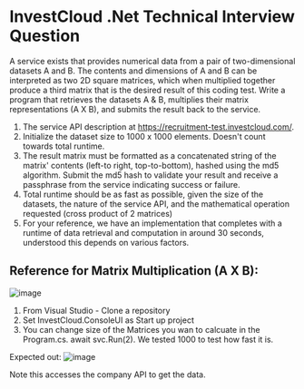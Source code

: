# InvestCloud .Net Technical Interview Question  

A service exists that provides numerical data from a pair of two-dimensional datasets A and B. The 
contents and dimensions of A and B can be interpreted as two 2D square matrices, which when 
multiplied together produce a third matrix that is the desired result of this coding test. 
Write a program that retrieves the datasets A & B, multiplies their matrix representations (A X B), and 
submits the result back to the service. 

1. The service API description at https://recruitment-test.investcloud.com/. 
2. Initialize the dataset size to 1000 x 1000 elements. Doesn't count towards total runtime. 
3. The result matrix must be formatted as a concatenated string of the matrix' contents (left-to
right, top-to-bottom), hashed using the md5 algorithm. Submit the md5 hash to validate your 
result and receive a passphrase from the service indicating success or failure. 
4. Total runtime should be as fast as possible, given the size of the datasets, the nature of the 
service API, and the mathematical operation requested (cross product of 2 matrices) 
5. For your reference, we have an implementation that completes with a runtime of data 
retrieval and computation in around 30 seconds, understood this depends on various factors. 

## Reference for Matrix Multiplication (A X B):
![image](https://github.com/user-attachments/assets/c6855178-7879-470c-a843-ed6e26c06f23)

1. From Visual Studio - Clone a repository
2. Set InvestCloud.ConsoleUI as Start up project
3. You can change size of the Matrices you wan to calcuate in the Program.cs. await svc.Run(2). We tested 1000 to test how fast it is.

Expected out:
![image](https://github.com/user-attachments/assets/1b74a98e-c00c-480c-af04-c5f5f53c03cd)

Note this accesses the company API to get the data.
